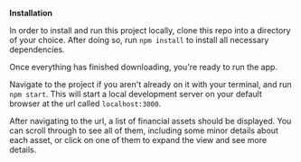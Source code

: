 **Installation**

In order to install and run this project locally, clone this repo into a directory of your choice. After doing so, run `npm install` to install all necessary dependencies.

Once everything has finished downloading, you're ready to run the app.

Navigate to the project if you aren't already on it with your terminal, and run `npm start`. This will start a local development server on your default browser at the url called `localhost:3000`.

After navigating to the url, a list of financial assets should be displayed. You can scroll through to see all of them, including some minor details about each asset, or click on one of them to expand the view and see more details.
